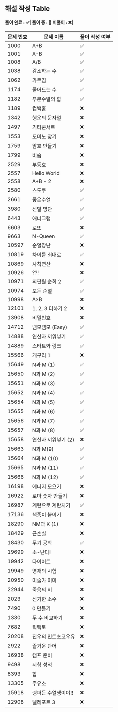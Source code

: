 ## 해설 작성 Table

#### 풀이 완료 : ✅| 풀이 중 : 🔼 미풀이 : ❌|

|문제 번호|문제 이름|풀이 작성 여부|
|--------|--------|-------------|
|1000|A+B|✅|
|1001|A-B|✅|
|1008|A/B|✅|
|1038|감소하는 수|✅|
|1062|가르침|✅|
|1174|줄어드는 수|✅|
|1182|부분수열의 합|✅|
|1189|컴백홈|❌|
|1342|행운의 문자열|❌|
|1497|기타콘서트|❌|
|1553|도미노 찾기|❌|
|1759|암호 만들기|❌|
|1799|비숍|❌|
|2529|부등호|❌|
|2557|Hello World|❌|
|2558|A+B - 2|❌|
|2580|스도쿠|✅|
|2661|좋은수열|✅|
|3980|선발 명단|✅|
|6443|애너그램|✅|
|6603|로또 |❌|
|9663|N-Queen|✅|
|10597|순열장난|❌|
|10819|차이를 최대로|✅|
|10869|사칙연산|❌|
|10926|??!|❌|
|10971|외판원 순회 2|✅|
|10974|모든 순열|✅|
|10998|A×B|❌|
|12101|1, 2, 3 더하기 2|❌|
|13908|비밀번호|❌|
|14712|넴모넴모 (Easy)|✅|
|14888|연산자 끼워넣기|✅|
|14889|스타트와 링크|✅|
|15566|개구리 1|❌|
|15649|N과 M (1)|✅|
|15650|N과 M (2)|✅|
|15651|N과 M (3)|✅|
|15652|N과 M (4)|✅|
|15654|N과 M (5)|✅|
|15655|N과 M (6)|✅|
|15656|N과 M (7)|✅|
|15657|N과 M (8)|✅|
|15658|연산자 끼워넣기 (2)|❌|
|15663|N과 M(9)|✅|
|15664|N과 M (10)|✅|
|15665|N과 M (11)|✅|
|15666|N과 M (12)|✅|
|16198|에너지 모으기|❌|
|16922|로마 숫자 만들기|❌|
|16987|계란으로 계란치기|✅|
|17136|색종이 붙이기|❌|
|18290|NM과 K (1)|❌|
|18429|근손실|❌|
|18430|무기 공학|✅|
|19699|소-난다!|❌|
|19942|다이어트|❌|
|19949|영재의 시험|❌|
|20950|미술가 미미|❌|
|22944|죽음의 비|❌|
|2023|신기한 소수|❌|
|7490|0 만들기|❌|
|1330|두 수 비교하기|❌|
|7682|틱택토|❌|
|20208|진우의 민트초코우유|❌|
|2922|즐거운 단어|❌|
|16938|캠프 준비|❌|
|9498|시험 성적|❌|
|8393|합|❌|
|13305|주유소|❌|
|15918|랭퍼든 수열쟁이야!!|❌|
|12908|텔레포트 3|❌|
